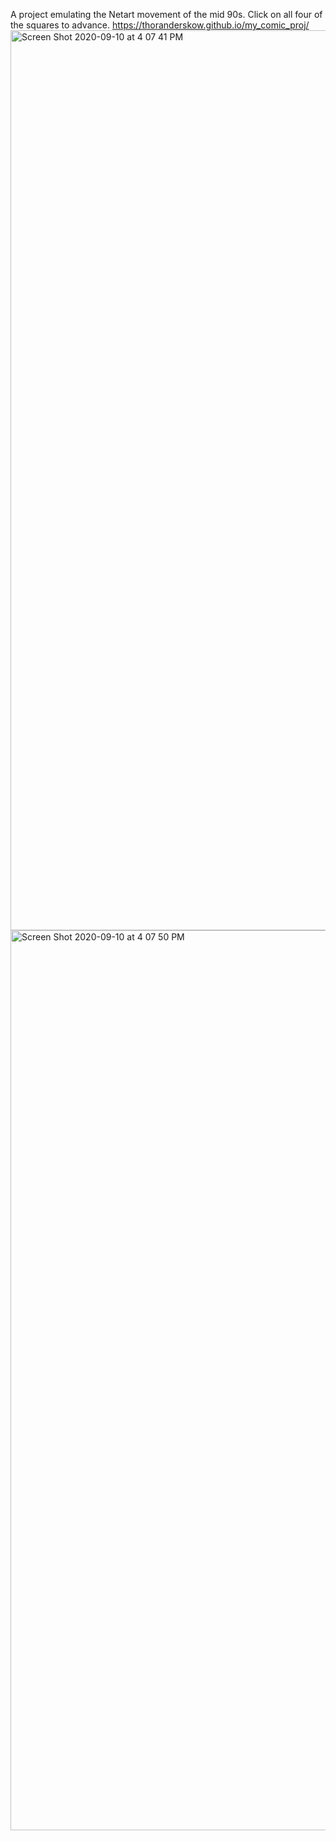 A project emulating the Netart movement of the mid 90s. Click on all four of the squares to advance.
https://thoranderskow.github.io/my_comic_proj/
<img width="1440" alt="Screen Shot 2020-09-10 at 4 07 41 PM" src="https://user-images.githubusercontent.com/41391604/92821375-d8af8880-f37f-11ea-909c-491efb6b8b7f.png">
<img width="1440" alt="Screen Shot 2020-09-10 at 4 07 50 PM" src="https://user-images.githubusercontent.com/41391604/92821395-dea56980-f37f-11ea-9ab0-0728b1012bf9.png">
